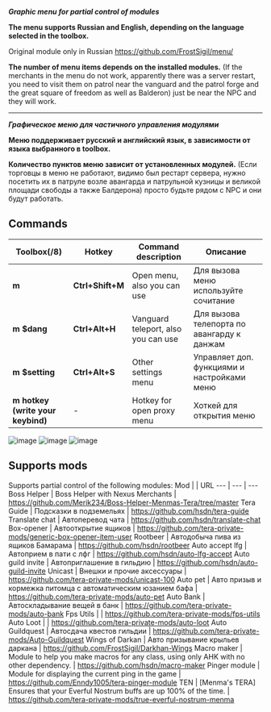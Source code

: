 ***Graphic menu for partial control of modules***

**The menu supports Russian and English, depending on the language selected in the toolbox.**

Original module only in Russian https://github.com/FrostSigil/menu/

**The number of menu items depends on the installed modules.**
(If the merchants in the menu do not work, apparently there was a server restart, you need to visit them on patrol
near the vanguard and the patrol forge and the great square of freedom as well as Balderon)
just be near the NPC and they will work.
____________________________________________________________________________________________________________________________________________________________________________

***Графическое меню для частичного управления модулями***

**Меню поддерживает русский и английский язык, в зависимости от языка выбранного в toolbox.**

**Количество пунктов меню зависит от установленных модулей.**
(Если торговцы в меню не работают, видимо был рестарт сервера, нужно посетить их в патруле
возле авангарда и патрульной кузницы и великой площади свободы а ​​также Балдерона)
просто будьте рядом с NPC и они будут работать.

## Commands
Toolbox(/8) | Hotkey | Command description | Описание
--- | --- | --- | ---
**m** |**Ctrl+Shift+M** |Open menu, also you can use  | Для вызова меню используйте сочитание
**m $dang** |**Ctrl+Alt+H** | Vanguard teleport, also you can use | Для вызова телепорта по авангарду к данжам
**m $setting** | **Ctrl+Alt+S** | Other settings menu | Управляет доп. функциями и настройками меню
**m hotkey (write your keybind)** | - |Hotkey for open proxy menu | Хоткей для открытия меню

![image](https://github.com/user-attachments/assets/3c868fd1-0d67-4854-8515-a0e6ab5718a3)
![image](https://github.com/user-attachments/assets/3ae872b8-e37e-477f-8fb7-bdffbd85d849)
![image](https://github.com/user-attachments/assets/1c708c54-5deb-4dac-b161-7a14017f4945)


## Supports mods
Supports partial control of the following modules: 
Mod | | URL
--- | --- | --- 
Boss Helper | Boss Helper with Nexus Merchants | https://github.com/Merik234/Boss-Helper-Menmas-Tera/tree/master
Tera Guide | Подсказки в подземельях | https://github.com/hsdn/tera-guide
Translate chat | Автоперевод чата | https://github.com/hsdn/translate-chat
Box-opener | Автооткрытие ящиков | https://github.com/tera-private-mods/generic-box-opener-item-user
Rootbeer | Автодобыча пива из ящиков Бамарама | https://github.com/hsdn/rootbeer
Auto accept lfg | Автоприем в пати с лфг | https://github.com/hsdn/auto-lfg-accept
Auto guild invite | Автоприглашение в гильдию | https://github.com/hsdn/auto-guild-invite
Unicast | Внешки и прочие аксессуары | https://github.com/tera-private-mods/unicast-100
Auto pet | Авто призыв и кормежка питомца с автоматическим юзанием бафа | https://github.com/tera-private-mods/auto-pet
Auto Bank | Автоскладывание вещей в банк | https://github.com/tera-private-mods/auto-bank
Fps Utils | | https://github.com/tera-private-mods/fps-utils
Auto Loot | | https://github.com/tera-private-mods/auto-loot
Auto Guildquest | Автосдача квестов гильдии | https://github.com/tera-private-mods/Auto-Guildquest
Wings of Darkan | Авто призывание крыльев даркана | https://github.com/FrostSigil/Darkhan-Wings
Macro maker | Module to help you make macros for any class, using only AHK with no other dependency. | https://github.com/hsdn/macro-maker
Pinger module | Module for displaying the current ping in the game | https://github.com/Enndy1005/tera-pinger-module
TEN | [Menma's TERA] Ensures that your Everful Nostrum buffs are up 100% of the time. | https://github.com/tera-private-mods/true-everful-nostrum-menma